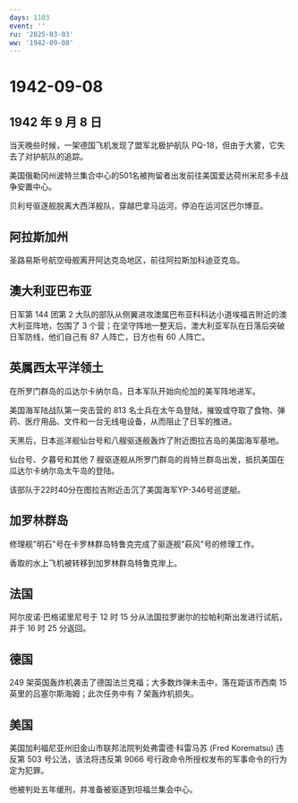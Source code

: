 ```yaml
---
days: 1103
event: ''
ru: '2025-03-03'
ww: '1942-09-08'
---
```


# 1942-09-08

## 1942 年 9 月 8 日

当天晚些时候，一架德国飞机发现了盟军北极护航队
PQ-18，但由于大雾，它失去了对护航队的追踪。

美国俄勒冈州波特兰集合中心的501名被拘留者出发前往美国爱达荷州米尼多卡战争安置中心。

贝利号驱逐舰脱离大西洋舰队，穿越巴拿马运河，停泊在运河区巴尔博亚。

## 阿拉斯加州

圣路易斯号航空母舰离开阿达克岛地区，前往阿拉斯加科迪亚克岛。

## 澳大利亚巴布亚

日军第 144 团第 2
大队的部队从侧翼进攻澳属巴布亚科科达小道埃福吉附近的澳大利亚阵地，包围了
3 个营；在坚守阵地一整天后，澳大利亚军队在日落后突破日军防线，他们自己有
87 人阵亡，日方也有 60 人阵亡。

## 英属西太平洋领土

在所罗门群岛的瓜达尔卡纳尔岛，日本军队开始向伦加的美军阵地进军。

美国海军陆战队第一突击营的 813
名士兵在太午岛登陆，摧毁或夺取了食物、弹药、医疗用品、文件和一台无线电设备，从而阻止了日军的推进。

天黑后，日本巡洋舰仙台号和八艘驱逐舰轰炸了附近图拉吉岛的美国海军基地。

仙台号、夕暮号和其他 7
艘驱逐舰从所罗门群岛的肖特兰群岛出发，抵抗美国在瓜达尔卡纳尔岛太午岛的登陆。

该部队于22时40分在图拉吉附近击沉了美国海军YP-346号巡逻艇。

## 加罗林群岛

修理舰"明石"号在卡罗林群岛特鲁克完成了驱逐舰"萩风"号的修理工作。

香取的水上飞机被转移到加罗林群岛特鲁克岸上。

## 法国

阿尔皮诺·巴格诺里尼号于 12 时 15
分从法国拉罗谢尔的拉帕利斯出发进行试航，并于 16 时 25 分返回。

## 德国

249 架英国轰炸机袭击了德国法兰克福；大多数炸弹未击中，落在距该市西南 15
英里的吕塞尔斯海姆；此次任务中有 7 架轰炸机损失。

## 美国

美国加利福尼亚州旧金山市联邦法院判处弗雷德·科雷马苏 (Fred Korematsu)
违反第 503 号公法，该法将违反第 9066
号行政命令所授权发布的军事命令的行为定为犯罪。

他被判处五年缓刑，并准备被驱逐到坦福兰集会中心。